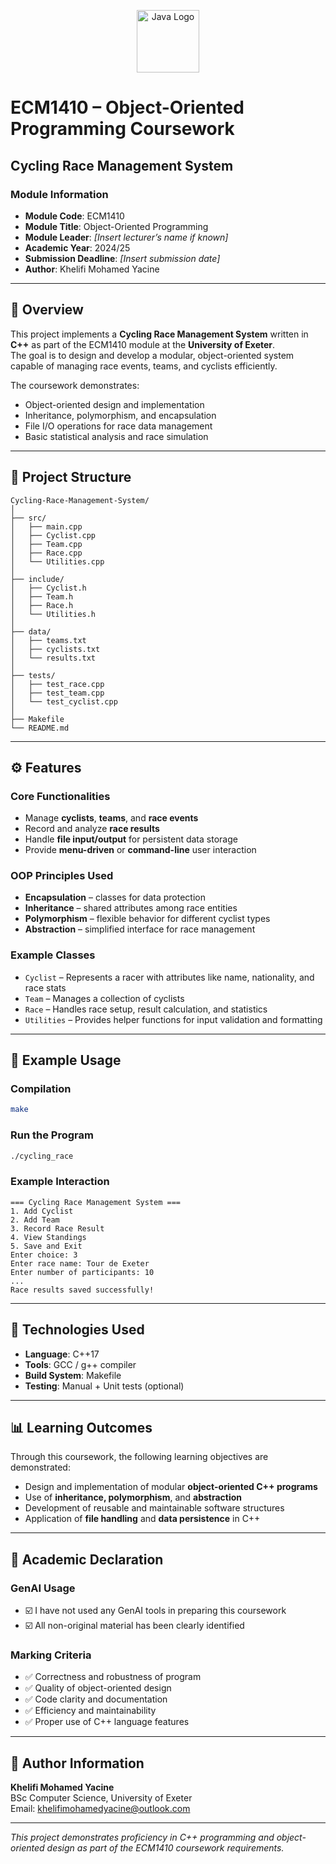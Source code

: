 <p align="center">
  <img src="https://upload.wikimedia.org/wikipedia/en/3/30/Java_programming_language_logo.svg" alt="Java Logo" width="100" height="100"/>
</p>

# ECM1410 – Object-Oriented Programming Coursework  
## Cycling Race Management System  

### Module Information
- **Module Code**: ECM1410  
- **Module Title**: Object-Oriented Programming  
- **Module Leader**: *[Insert lecturer’s name if known]*  
- **Academic Year**: 2024/25  
- **Submission Deadline**: *[Insert submission date]*  
- **Author**: Khelifi Mohamed Yacine  

---

## 🏁 Overview
This project implements a **Cycling Race Management System** written in **C++** as part of the ECM1410 module at the **University of Exeter**.  
The goal is to design and develop a modular, object-oriented system capable of managing race events, teams, and cyclists efficiently.

The coursework demonstrates:
- Object-oriented design and implementation
- Inheritance, polymorphism, and encapsulation
- File I/O operations for race data management
- Basic statistical analysis and race simulation

---

## 📁 Project Structure
```
Cycling-Race-Management-System/
│
├── src/
│   ├── main.cpp
│   ├── Cyclist.cpp
│   ├── Team.cpp
│   ├── Race.cpp
│   └── Utilities.cpp
│
├── include/
│   ├── Cyclist.h
│   ├── Team.h
│   ├── Race.h
│   └── Utilities.h
│
├── data/
│   ├── teams.txt
│   ├── cyclists.txt
│   └── results.txt
│
├── tests/
│   ├── test_race.cpp
│   ├── test_team.cpp
│   └── test_cyclist.cpp
│
├── Makefile
└── README.md
```

---

## ⚙️ Features

### Core Functionalities
- Manage **cyclists**, **teams**, and **race events**
- Record and analyze **race results**
- Handle **file input/output** for persistent data storage
- Provide **menu-driven** or **command-line** user interaction

### OOP Principles Used
- **Encapsulation** – classes for data protection  
- **Inheritance** – shared attributes among race entities  
- **Polymorphism** – flexible behavior for different cyclist types  
- **Abstraction** – simplified interface for race management  

### Example Classes
- `Cyclist` – Represents a racer with attributes like name, nationality, and race stats  
- `Team` – Manages a collection of cyclists  
- `Race` – Handles race setup, result calculation, and statistics  
- `Utilities` – Provides helper functions for input validation and formatting  

---

## 🧠 Example Usage
### Compilation
```bash
make
```

### Run the Program
```bash
./cycling_race
```

### Example Interaction
```
=== Cycling Race Management System ===
1. Add Cyclist
2. Add Team
3. Record Race Result
4. View Standings
5. Save and Exit
Enter choice: 3
Enter race name: Tour de Exeter
Enter number of participants: 10
...
Race results saved successfully!
```

---

## 🧩 Technologies Used
- **Language**: C++17  
- **Tools**: GCC / g++ compiler  
- **Build System**: Makefile  
- **Testing**: Manual + Unit tests (optional)  

---

## 📊 Learning Outcomes
Through this coursework, the following learning objectives are demonstrated:
- Design and implementation of modular **object-oriented C++ programs**  
- Use of **inheritance, polymorphism**, and **abstraction**  
- Development of reusable and maintainable software structures  
- Application of **file handling** and **data persistence** in C++  

---

## 🧾 Academic Declaration

### GenAI Usage
- ☑️ I have not used any GenAI tools in preparing this coursework  
- ☑️ All non-original material has been clearly identified  

### Marking Criteria
- ✅ Correctness and robustness of program  
- ✅ Quality of object-oriented design  
- ✅ Code clarity and documentation  
- ✅ Efficiency and maintainability  
- ✅ Proper use of C++ language features  

---

## 👤 Author Information
**Khelifi Mohamed Yacine**  
BSc Computer Science, University of Exeter  
Email: [khelifimohamedyacine@outlook.com](mailto:khelifimohamedyacine@outlook.com)

---

*This project demonstrates proficiency in C++ programming and object-oriented design as part of the ECM1410 coursework requirements.*
